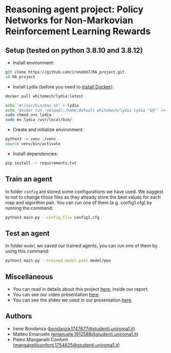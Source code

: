 # Reasoning agent project: Policy Networks for Non-Markovian Reinforcement Learning Rewards

## Setup (tested on python 3.8.10 and 3.8.12)

* Install environment:

```bash
git clone https://github.com/ireneb97/RA_project.git
cd RA_project
```

* Install Lydia (before you need to [install Docker](https://www.docker.com/get-started)):

```bash
docker pull whitemech/lydia:latest
```

```bash
echo '#!/usr/bin/env sh' > lydia
echo 'docker run -v$(pwd):/home/default whitemech/lydia lydia "$@"' >> lydia
sudo chmod u+x lydia
sudo mv lydia /usr/local/bin/
```

* Create and initialize environment:
```bash
python3 -m venv ./venv
source venv/bin/activate
```

* Install dependencies:

```bash
pip install -r requirements.txt
```

## Train an agent
In folder `config` are stored some configurations we have used. We suggest to not to change those files as they already store the best values for each map and algorithm pair. 
You can run one of them (e.g. config1.cfg) by running the command:
```bash
python3 main.py --config_file config1.cfg
```

## Test an agent
In folder `model` we saved our trained agents, you can run one of them by using this command:
```bash
python3 main.py --trained_model_path model/ppo
```

## Miscellaneous

- You can read in details about this project [here](https://github.com/ireneb97/RA_project/blob/main/Report%20Reasoning%20Agent.pdf), inside our report.
- You can see our video presentation [here](https://drive.google.com/drive/folders/10swaeyuu1BV72VbgZYNQtVvdhpy7ty2a?usp=sharing).
- You can see the slides we used in our presentation [here]().

## Authors

- Irene Bondanza (bondanza.1747677@studenti.uniroma1.it)
- Matteo Emanuele (emanuele.1912588@studenti.uniroma1.it)
- Pietro Manganelli Conforti (manganelliconforti.1754825@studenti.uniroma1.it)
